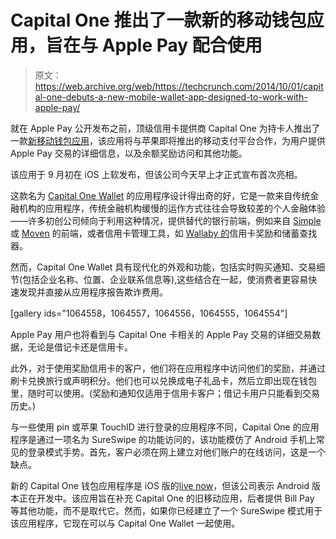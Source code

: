# Capital One 推出了一款新的移动钱包应用，旨在与 Apple Pay  配合使用

> 原文：<https://web.archive.org/web/https://techcrunch.com/2014/10/01/capital-one-debuts-a-new-mobile-wallet-app-designed-to-work-with-apple-pay/>

就在 Apple Pay 公开发布之前，顶级信用卡提供商 Capital One 为持卡人推出了一款[新移动钱包应用](https://web.archive.org/web/20230306035317/https://itunes.apple.com/us/app/id907210949?mt=8)，该应用将与苹果即将推出的移动支付平台合作，为用户提供 Apple Pay 交易的详细信息，以及余额奖励访问和其他功能。

该应用于 9 月初在 iOS 上软发布，但该公司今天早上才正式宣布首次亮相。

这款名为 [Capital One Wallet](https://web.archive.org/web/20230306035317/http://www.capitalone.com/online-banking/mobile/wallet/) 的应用程序设计得出奇的好，它是一款来自传统金融机构的应用程序，传统金融机构缓慢的运作方式往往会导致较差的个人金融体验——许多初创公司倾向于利用这种情况，提供替代的银行前端，例如来自 [Simple](https://web.archive.org/web/20230306035317/https://itunes.apple.com/us/app/simple-better-banking/id479317486?mt=8) 或 [Moven](https://web.archive.org/web/20230306035317/https://itunes.apple.com/us/app/moven/id661035659?mt=8) 的前端，或者信用卡管理工具，如 [Wallaby 的](https://web.archive.org/web/20230306035317/https://itunes.apple.com/us/app/wallaby-credit-card-rewards/id575795095?mt=8)信用卡奖励和储蓄查找器。

然而，Capital One Wallet 具有现代化的外观和功能，包括实时购买通知、交易细节(包括企业名称、位置、企业联系信息等),这些结合在一起，使消费者更容易快速发现并直接从应用程序报告欺诈费用。

[gallery ids="1064558，1064557，1064556，1064555，1064554"]

Apple Pay 用户也将看到与 Capital One 卡相关的 Apple Pay 交易的详细交易数据，无论是借记卡还是信用卡。

此外，对于使用奖励信用卡的客户，他们将在应用程序中访问他们的奖励，并通过刷卡兑换旅行或声明积分。他们也可以兑换成电子礼品卡，然后立即出现在钱包里，随时可以使用。(奖励和通知仅适用于信用卡客户；借记卡用户只能看到交易历史。)

与一些使用 pin 或苹果 TouchID 进行登录的应用程序不同，Capital One 的应用程序是通过一项名为 SureSwipe 的功能访问的，该功能模仿了 Android 手机上常见的登录模式手势。首先，客户必须在网上建立对他们账户的在线访问，这是一个缺点。

新的 Capital One 钱包应用程序是 iOS 版的[live now](https://web.archive.org/web/20230306035317/https://itunes.apple.com/us/app/id907210949?mt=8)，但该公司表示 Android 版本正在开发中。该应用旨在补充 Capital One 的旧移动应用，后者提供 Bill Pay 等其他功能，而不是取代它。然而，如果你已经建立了一个 SureSwipe 模式用于该应用程序，它现在可以与 Capital One Wallet 一起使用。